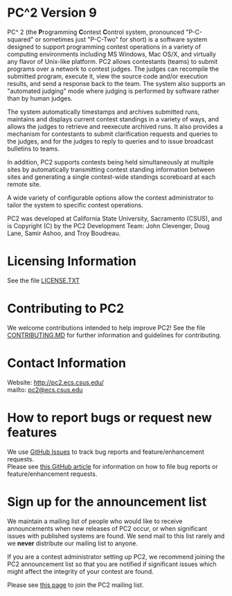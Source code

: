 # PC^2 Version 9
 
PC^ 2 (the **P**rogramming **C**ontest **C**ontrol system, pronounced "P-C-squared" or sometimes just "P-C-Two" for short) is a 
software system designed to support programming contest operations in a variety of computing environments including MS Windows, Mac OS/X,
and virtually any flavor of Unix-like platform. 
PC2 allows contestants (teams) to submit programs over a network to contest judges. 
The judges can recompile the submitted program, execute it, view the source code and/or execution results, 
and send a response back to the team. 
The system also supports an "automated judging" mode where judging is performed by software rather than by human judges.

The system automatically timestamps and archives submitted runs, maintains and displays current contest standings in a variety of ways, 
and allows the judges to retrieve and reexecute archived runs. 
It also provides a mechanism for contestants to submit clarification requests and queries to the judges, 
and for the judges to reply to queries and to issue broadcast bulletins to teams. 

In addition, PC2 supports contests being held simultaneously at multiple sites by automatically transmitting contest standing 
information between sites and generating a single contest-wide standings scoreboard at each remote site.

A wide variety of configurable options allow the contest administrator to tailor the system to specific contest operations. 

PC2 was developed at California State University, Sacramento (CSUS), and is Copyright (C) by the PC2 Development Team: John Clevenger,
Doug Lane, Samir Ashoo, and Troy Boudreau.  

# Licensing Information
See the file [LICENSE.TXT](./LICENSE.TXT)

# Contributing to PC2
We welcome contributions intended to help improve PC2!  See the file [CONTRIBUTING.MD](./CONTRIBUTING.MD) for further information and
guidelines for contributing.

# Contact Information
Website:  http://pc2.ecs.csus.edu/  
mailto: pc2@ecs.csus.edu

# How to report bugs or request new features
We use [GitHub Issues](https://guides.github.com/features/issues/)
to track bug reports and feature/enhancement requests.  
Please see [this GitHub article](https://help.github.com/en/articles/creating-an-issue) for information on how to file bug reports
or feature/enhancement requests.

# Sign up for the announcement list
We maintain a mailing list of people who would like to receive announcements when new releases of PC2 occur, 
or when significant issues with published systems are found. 
We send mail to this list rarely and we **never** distribute our mailing list to anyone.

If you are a contest administrator setting up PC2, we recommend joining the PC2 announcement list so that you are notified 
if significant issues which might affect the integrity of your contest are found.

Please see [this page](http://hera.ecs.csus.edu/mailman/listinfo/pc2-announce "Join the Pc2 Mailing list") to join the PC2 mailing list.